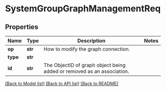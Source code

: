 # SystemGroupGraphManagementReq

## Properties
Name | Type | Description | Notes
------------ | ------------- | ------------- | -------------
**op** | **str** | How to modify the graph connection. | 
**type** | **str** |  | 
**id** | **str** | The ObjectID of graph object being added or removed as an association. | 

[[Back to Model list]](../README.md#documentation-for-models) [[Back to API list]](../README.md#documentation-for-api-endpoints) [[Back to README]](../README.md)


